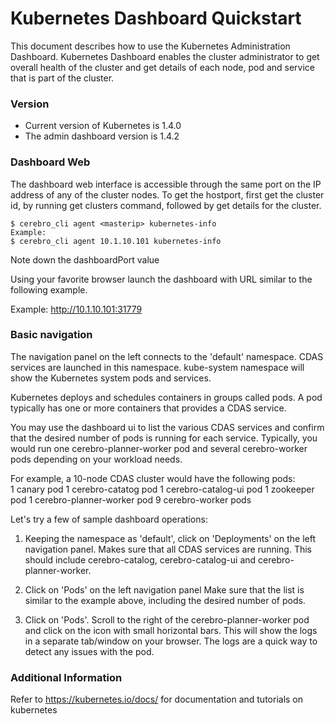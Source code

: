 # Kubernetes Dashboard Quickstart
This document describes how to use the Kubernetes Administration Dashboard.
Kubernetes Dashboard enables the cluster administrator to get overall health of the cluster
and get details of each node, pod and service that is part of the cluster.

### Version
  - Current version of Kubernetes is 1.4.0
  - The admin dashboard version is 1.4.2

### Dashboard Web
The dashboard web interface is accessible through the same port on the IP address of any of
the cluster nodes. To get the hostport, first get the cluster id, by running get clusters
command, followed by get details for the cluster.
```shell
$ cerebro_cli agent <masterip> kubernetes-info
Example:
$ cerebro_cli agent 10.1.10.101 kubernetes-info
```
Note down the dashboardPort value

Using your favorite browser launch the dashboard with URL similar to the following example.

Example:  http://10.1.10.101:31779

### Basic navigation
The navigation panel on the left connects to the 'default' namespace. CDAS services are
launched in this namespace. kube-system namespace will show the Kubernetes system pods
and services.

Kubernetes deploys and schedules containers in groups called pods. A pod typically has one
or more containers that provides a CDAS service.

You may use the dashboard ui to list the various CDAS services and confirm that the desired number of pods is running for each service. Typically, you would run one cerebro-planner-worker pod and several cerebro-worker pods depending on your workload needs.
  
For example, a 10-node CDAS cluster would have the following pods:  
  1 canary pod
  1 cerebro-catatog pod
  1 cerebro-catalog-ui pod
  1 zookeeper pod
  1 cerebro-planner-worker pod
  9 cerebro-worker pods
  
Let's try a few of sample dashboard operations:
1. Keeping the namespace as 'default', click on 'Deployments' on the left navigation panel.
   Makes sure that all CDAS services are running. This should include cerebro-catalog,
   cerebro-catalog-ui and cerebro-planner-worker.

2. Click on 'Pods' on the left navigation panel
   Make sure that the list is similar to the example above, including the desired number
   of pods.

3. Click on 'Pods'.
   Scroll to the right of the cerebro-planner-worker pod and click on the icon with small
   horizontal bars. This will show the logs in a separate tab/window on your browser.
   The logs are a quick way to detect any issues with the pod.

### Additional Information
Refer to https://kubernetes.io/docs/ for documentation and tutorials on kubernetes
